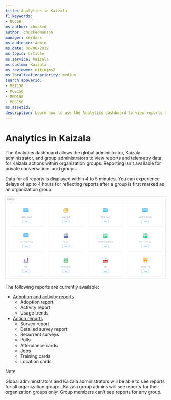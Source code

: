 ```yaml
---
title: Analytics in Kaizala
f1.keywords:
- NOCSH
ms.author: chucked
author: chuckedmonson
manager: serdars
ms.audience: Admin
ms.date: 06/08/2019
ms.topic: article
ms.service: kaizala
ms.custom: Kaizala
ms.reviewer: nitinjms2
ms.localizationpriority: medium
search.appverid:
- MET150
- MOE150
- MED150
- MBS150
ms.assetid: 
description: Learn how to use the Analytics dashboard to view reports and telemetry data.
---
```


# Analytics in Kaizala

The Analytics dashboard allows the global administrator, Kaizala administrator, and group administrators to view reports and telemetry data for Kaizala actions within organization groups. Reporting isn't available for private conversations and groups.

Data for all reports is displayed within 4 to 5 minutes. You can experience delays of up to 4 hours for reflecting reports after a group is first marked as an organization group.
 
![Screenshot of the Analytics window in Kaizala management portal.](media/analytics.png)

The following reports are currently available:

- [Adoption and activity reports](adoption-and-activity-reports.md)
  - Adoption report
  - Activity report
  - Usage trends
- [Action reports](action-reports.md)
  - Survey report
  - Detailed survey report
  - Recurrent surveys
  - Polls
  - Attendance cards
  - Jobs
  - Training cards
  - Location cards

> [!NOTE]
> Global admininstrators and Kaizala administrators will be able to see reports for all organization groups. Kaizala group admins will see reports for their organization groups only. Group members can't see reports for any group.
